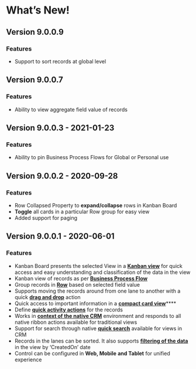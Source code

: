 # What’s New!

## Version 9.0.0.9

### Features

* Support to sort records at global level

## Version 9.0.0.7

### Features

* Ability to view aggregate field value of records

## Version 9.0.0.3 - 2021-01-23

### Features

* Ability to pin Business Process Flows for Global or Personal use

## Version 9.0.0.2 - 2020-09-28

### Features

* Row Collapsed Property to **expand/collapse** rows in Kanban Board
* **Toggle** all cards in a particular Row group for easy view
* Added support for paging

## Version 9.0.0.1 - 2020-06-01

### Features

* Kanban Board presents the selected View in a [**Kanban view**](https://docs.inogic.com/kanban-board/features/kanban-visualization-of-views) for quick access and easy understanding and classification of the data in the view
* Kanban view of records as per [**Business Process Flow**](https://docs.inogic.com/kanban-board/features/business-process-flow-bpf-support)&#x20;
* Group records in [**Row**](https://docs.inogic.com/kanban-board/features/row-grouping) based on selected field value&#x20;
* Supports moving the records around from one lane to another with a quick [**drag and drop**](https://docs.inogic.com/kanban-board/features/drag-and-drop) action&#x20;
* Quick access to important information in a [**compact card view**](https://docs.inogic.com/kanban-board/features/compact-card-view)****
* Define [**quick activity actions**](https://docs.inogic.com/kanban-board/features/quick-activity-actions) for the records&#x20;
* Works in [**context of the native CRM**](https://docs.inogic.com/kanban-board/features/context-aware) environment and responds to all native ribbon actions available for traditional views&#x20;
* Support for search through native [**quick search**](https://docs.inogic.com/kanban-board/features/quick-search) available for views in CRM
* Records in the lanes can be sorted. It also supports [**filtering of the data**](https://docs.inogic.com/kanban-board/features/sort-and-filter-records) in the view by ‘CreatedOn’ date
* Control can be configured in **Web, Mobile** **and Tablet** for unified experience
